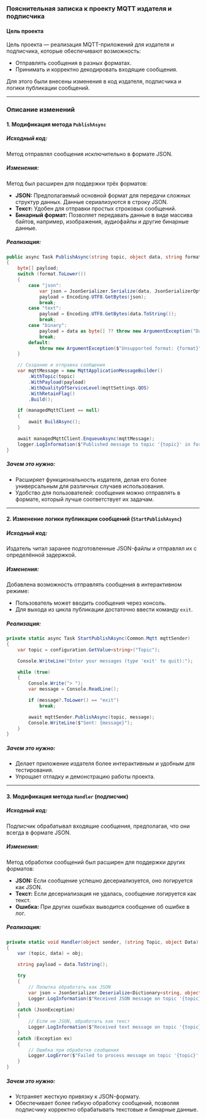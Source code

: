### Пояснительная записка к проекту MQTT издателя и подписчика

#### **Цель проекта**
Цель проекта — реализация MQTT-приложений для издателя и подписчика, которые обеспечивают возможность:
- Отправлять сообщения в разных форматах.
- Принимать и корректно декодировать входящие сообщения.

Для этого были внесены изменения в код издателя, подписчика и логики публикации сообщений.

---

### **Описание изменений**

#### **1. Модификация метода `PublishAsync`**
##### Исходный код:
Метод отправлял сообщения исключительно в формате JSON.

##### Изменения:
Метод был расширен для поддержки трёх форматов:
- **JSON:** Предполагаемый основной формат для передачи сложных структур данных. Данные сериализуются в строку JSON.
- **Текст:** Удобен для отправки простых строковых сообщений.
- **Бинарный формат:** Позволяет передавать данные в виде массива байтов, например, изображения, аудиофайлы и другие бинарные данные.

##### Реализация:
```csharp
public async Task PublishAsync(string topic, object data, string format = "json")
{
    byte[] payload;
    switch (format.ToLower())
    {
        case "json":
            var json = JsonSerializer.Serialize(data, JsonSerializerOptions);
            payload = Encoding.UTF8.GetBytes(json);
            break;
        case "text":
            payload = Encoding.UTF8.GetBytes(data.ToString());
            break;
        case "binary":
            payload = data as byte[] ?? throw new ArgumentException("Data must be of type byte[] for binary format.");
            break;
        default:
            throw new ArgumentException($"Unsupported format: {format}");
    }

    // Создание и отправка сообщения
    var mqttMessage = new MqttApplicationMessageBuilder()
        .WithTopic(topic)
        .WithPayload(payload)
        .WithQualityOfServiceLevel(mqttSettings.QOS)
        .WithRetainFlag()
        .Build();

    if (managedMqttClient == null)
    {
        await BuildAsync();
    }

    await managedMqttClient.EnqueueAsync(mqttMessage);
    logger.LogInformation($"Published message to topic '{topic}' in format '{format}'.");
}
```

##### Зачем это нужно:
- Расширяет функциональность издателя, делая его более универсальным для различных случаев использования.
- Удобство для пользователей: сообщения можно отправлять в формате, который лучше соответствует их задачам.

---

#### **2. Изменение логики публикации сообщений (`StartPublishAsync`)**
##### Исходный код:
Издатель читал заранее подготовленные JSON-файлы и отправлял их с определённой задержкой.

##### Изменения:
Добавлена возможность отправлять сообщения в интерактивном режиме:
- Пользователь может вводить сообщения через консоль.
- Для выхода из цикла публикации достаточно ввести команду `exit`.

##### Реализация:
```csharp
private static async Task StartPublishAsync(Common.Mqtt mqttSender)
{
    var topic = configuration.GetValue<string>("Topic");

    Console.WriteLine("Enter your messages (type 'exit' to quit):");

    while (true)
    {
        Console.Write("> ");
        var message = Console.ReadLine();

        if (message?.ToLower() == "exit")
            break;

        await mqttSender.PublishAsync(topic, message);
        Console.WriteLine($"Sent: {message}");
    }
}
```

##### Зачем это нужно:
- Делает приложение издателя более интерактивным и удобным для тестирования.
- Упрощает отладку и демонстрацию работы проекта.

---

#### **3. Модификация метода `Handler` (подписчик)**
##### Исходный код:
Подписчик обрабатывал входящие сообщения, предполагая, что они всегда в формате JSON.

##### Изменения:
Метод обработки сообщений был расширен для поддержки других форматов:
- **JSON:** Если сообщение успешно десериализуется, оно логируется как JSON.
- **Текст:** Если десериализация не удалась, сообщение логируется как текст.
- **Ошибка:** При других ошибках выводится сообщение об ошибке в лог.

##### Реализация:
```csharp
private static void Handler(object sender, (string Topic, object Data) obj)
{
    var (topic, data) = obj;

    string payload = data.ToString();

    try
    {
        // Попытка обработать как JSON
        var json = JsonSerializer.Deserialize<Dictionary<string, object>>(payload);
        Logger.LogInformation($"Received JSON message on topic '{topic}': {JsonSerializer.Serialize(json)}");
    }
    catch (JsonException)
    {
        // Если не JSON, обработать как текст
        Logger.LogInformation($"Received text message on topic '{topic}': {payload}");
    }
    catch (Exception ex)
    {
        // Ошибка при обработке сообщения
        Logger.LogError($"Failed to process message on topic '{topic}': {ex.Message}");
    }
}
```

##### Зачем это нужно:
- Устраняет жесткую привязку к JSON-формату.
- Обеспечивает более гибкую обработку сообщений, позволяя подписчику корректно обрабатывать текстовые и бинарные данные.



